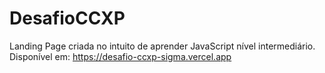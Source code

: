 # DesafioCCXP
Landing Page criada no intuito de aprender JavaScript nível intermediário.
Disponível em: https://desafio-ccxp-sigma.vercel.app

